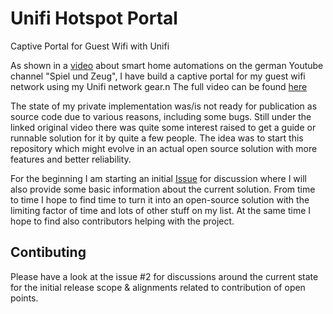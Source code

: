 # Unifi Hotspot Portal
Captive Portal for Guest Wifi with Unifi


As shown in a [video](https://www.youtube.com/watch?v=Wn10R0KTyRE&t=1609s) about smart home automations on the german Youtube channel "Spiel und Zeug", I have build a captive portal for my guest wifi network using my Unifi network gear.n
The full video can be found [here](https://www.youtube.com/watch?v=VtFWN_r_XEY&t=0s)

The state of my private implementation was/is not ready for publication as source code due to various reasons, including some bugs.
Still under the linked original video there was quite some interest raised to get a guide or runnable solution for it by quite a few people.
The idea was to start this repository which might evolve in an actual open source solution with more features and better reliability.

For the beginning I am starting an initial [Issue](https://github.com/thomas-br/unifi-hotspot-portal/issues/1) for discussion where I will also provide some basic information about the current solution.
From time to time I hope to find time to turn it into an open-source solution with the limiting factor of time and lots of other stuff on my list.
At the same time I hope to find also contributors helping with the project.

## Contibuting

Please have a look at the issue #2 for discussions around the current state for the initial release scope & alignments related to contribution of open points.
